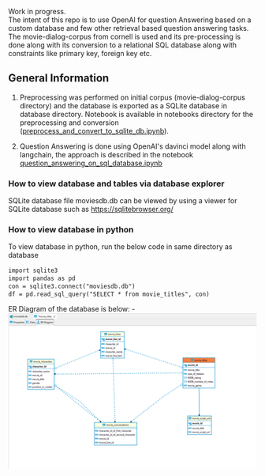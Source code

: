Work in progress.  
The intent of this repo is to use OpenAI for question Answering based on a custom database and few other retrieval based question answering tasks.  
The movie-dialog-corpus from cornell is used and its pre-processing is done along with its conversion to a relational SQL database along with constraints like primary key, foreign key etc.  

## General Information

1. Preprocessing was performed on initial corpus (movie-dialog-corpus directory) and the database is exported as a SQLite database in database directory. Notebook is available in notebooks directory for the preprocessing and conversion ([preprocess_and_convert_to_sqlite_db.ipynb](./notebooks/preprocess_and_convert_to_sqlite_db.ipynb)).

2. Question Answering is done using OpenAI's davinci model along with langchain, the approach is described in the notebook [question_answering_on_sql_database.ipynb](./notebooks/question_answering_on_sql_database.ipynb)   

### How to view database and tables via database explorer
SQLite database file moviesdb.db can be viewed by using a viewer for SQLite database such as https://sqlitebrowser.org/  

### How to view database in python
To view database in python, run the below code in same directory as database
```
import sqlite3
import pandas as pd
con = sqlite3.connect("moviesdb.db")
df = pd.read_sql_query("SELECT * from movie_titles", con)
```

ER Diagram of the database is below: -
![ER_Diagram](./img/ER_diagram.png)